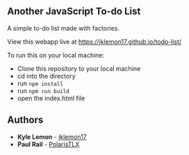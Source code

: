 ## Another JavaScript To-do List

A simple to-do list made with factories.

View this webapp live at https://jklemon17.github.io/todo-list/

To run this on your local machine:
- Clone this repository to your local machine
- cd into the directory
- run `npm install`
- run `npm run build`
- open the index.html file

## Authors

* **Kyle Lemon** - [jklemon17](https://github.com/jklemon17)
* **Paul Rail** - [PolarisTLX](https://github.com/PolarisTLX)

